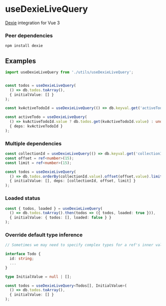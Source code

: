 # useDexieLiveQuery
[Dexie](https://dexie.org) integration for Vue 3

### Peer dependencies
```shell
npm install dexie
```

## Examples

```typescript
import useDexieLiveQuery from './utils/useDexieLiveQuery';


const todos = useDexieLiveQuery(
  () => db.todos.toArray(),
  { initialValue: [] }
);

const kvActiveTodoId = useDexieLiveQuery(() => db.keyval.get('activeTodoId').then(res => res?.value));

const activeTodo = useDexieLiveQuery(
  () => kvActiveTodoId.value ? db.todos.get(kvActiveTodoId.value) : undefined,
  { deps: kvActiveTodoId }
);
```

### Multiple dependencies

```typescript
const collectionId = useDexieLiveQuery(() => db.keyval.get('collectionId').then(res => res?.value));
const offset = ref<number>(15);
const limit = ref<number>(15);

const todos = useDexieLiveQuery(
  () => db.todos.orderBy(collectionId.value).offset(offset.value).limit(limit.value).toArray(),
  { initialValue: [], deps: [collectionId, offset, limit] }
);
```

### Loaded status

```typescript
const { todos, loaded } = useDexieLiveQuery(
  () => db.todos.toArray().then(todos => ({ todos, loaded: true })),
  { initialValue: { todos: [], loaded: false } }
);
```

### Override default type inference

```typescript
// Sometimes we may need to specify complex types for a ref's inner value.

interface Todo {
  id: string;
  ...
}

type InitialValue = null | [];

const todos = useDexieLiveQuery<Todos[], InitialValue>(
  () => db.todos.toArray(),
  { initialValue: [] }
);
```
